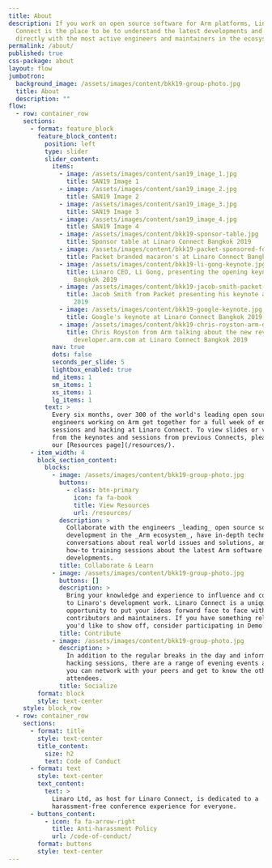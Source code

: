 ```yaml
---
title: About
description: If you work on open source software for Arm platforms, Linaro
  Connect is the place to be to understand the latest developments and work
  directly with the most active engineers and maintainers in the ecosystem.
permalink: /about/
published: true
css-package: about
layout: flow
jumbotron:
  background_image: /assets/images/content/bkk19-group-photo.jpg
  title: About
  description: ""
flow:
  - row: container_row
    sections:
      - format: feature_block
        feature_block_content:
          position: left
          type: slider
          slider_content:
            items:
              - image: /assets/images/content/san19_image_1.jpg
                title: SAN19 Image 1
              - image: /assets/images/content/san19_image_2.jpg
                title: SAN19 Image 2
              - image: /assets/images/content/san19_image_3.jpg
                title: SAN19 Image 3
              - image: /assets/images/content/san19_image_4.jpg
                title: SAN19 Image 4
              - image: /assets/images/content/bkk19-sponsor-table.jpg
                title: Sponsor table at Linaro Connect Bangkok 2019
              - image: /assets/images/content/bkk19-packet-sponsored-food.jpg
                title: Packet branded macaron's at Linaro Connect Bangkok 2019
              - image: /assets/images/content/bkk19-li-gong-keynote.jpg
                title: Linaro CEO, Li Gong, presenting the opening keynote at Linaro Connect
                  Bangkok 2019
              - image: /assets/images/content/bkk19-jacob-smith-packet-keynote.jpg
                title: Jacob Smith from Packet presenting his keynote at Linaro Connect Bangkok
                  2019
              - image: /assets/images/content/bkk19-google-keynote.jpg
                title: Google's keynote at Linaro Connect Bangkok 2019
              - image: /assets/images/content/bkk19-chris-royston-arm-developer-talk.jpg
                title: Chris Royston from Arm talking about the new revision of
                  developer.arm.com at Linaro Connect Bangkok 2019
            nav: true
            dots: false
            seconds_per_slide: 5
            lightbox_enabled: true
            md_items: 1
            sm_items: 1
            xs_items: 1
            lg_items: 1
          text: >
            Every six months, over 300 of the world's leading open source
            engineers working on Arm get together for a full week of engineering
            sessions and hacking at Linaro Connect. To view slides or videos
            from the keynotes and sessions from previous Connects, please go to
            our [Resources page](/resources/).
      - item_width: 4
        block_section_content:
          blocks:
            - image: /assets/images/content/bkk19-group-photo.jpg
              buttons:
                - class: btn-primary
                  icon: fa fa-book
                  title: View Resources
                  url: /resources/
              description: >
                Collaborate with the engineers _leading_ open source software
                development in the _Arm ecosystem_, have in-depth technical
                conversations about real world issues and solutions, and attend
                how-to training sessions about the latest Arm software
                developments.
              title: Collaborate & Learn
            - image: /assets/images/content/bkk19-group-photo.jpg
              buttons: []
              description: >
                Bring your knowledge and experience to influence and contribute
                to Linaro's development work. Linaro Connect is a unique
                opportunity to put your ideas forward face to face with other
                contributors and maintainers. If you have something relevant
                you'd like to show off, consider participating in Demo Friday.
              title: Contribute
            - image: /assets/images/content/bkk19-group-photo.jpg
              description: >
                In addition to the regular breaks in the day and informal
                hacking sessions, there are a range of evening events at which
                you can network with your peers and get to know the other
                attendees.
              title: Socialize
        format: block
        style: text-center
    style: block_row
  - row: container_row
    sections:
      - format: title
        style: text-center
        title_content:
          size: h2
          text: Code of Conduct
      - format: text
        style: text-center
        text_content:
          text: >
            Linaro Ltd, as host for Linaro Connect, is dedicated to a
            harassment-free conference experience for everyone.
      - buttons_content:
          - icon: fa fa-arrow-right
            title: Anti-harassment Policy
            url: /code-of-conduct/
        format: buttons
        style: text-center
---
```

